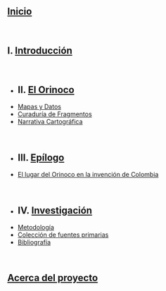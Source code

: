 ## [Inicio](index.html)
<br>

## I. [Introducción](intro.html)
<br>

- ##  II. [El Orinoco](orinoco.html)
- [Mapas y Datos](mapas-datos.html)
- [Curaduría de Fragmentos](fragmentos.html)
- [Narrativa Cartográfica](narrativa.html)
<br>

- ## III. [Epílogo](epilogo.html)
- [El lugar del Orinoco en la invención de Colombia](epilogo.html)
<br>

- ## IV. [Investigación](investigacion.html)
- [Metodología](#)
- [Colección de fuentes primarias](https://mariajoafana.github.io/inventar_colombia/)
- [Bibliografía](#)

<br>

## [Acerca del proyecto](about.html)
